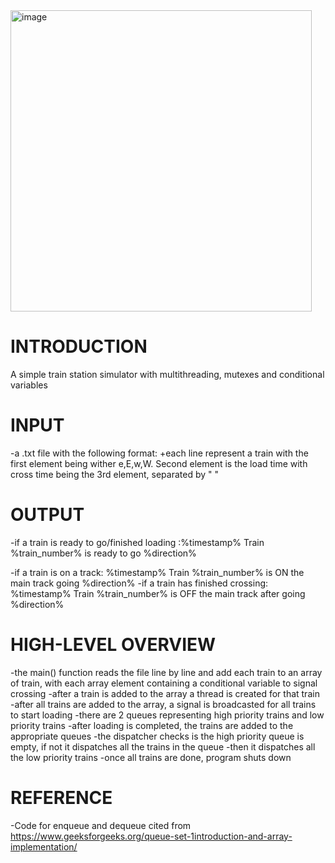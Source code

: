<img width="482" alt="image" src="https://user-images.githubusercontent.com/63203684/176584528-3cc357d6-08cb-4422-a99d-9a1b056c9c48.png">

# INTRODUCTION

A simple train station simulator with multithreading, mutexes and conditional variables

# INPUT

-a .txt file with the following format:
+each line represent a train with the first element being wither e,E,w,W. Second element is the load time with cross time being the 3rd element, separated by " "

# OUTPUT

-if a train is ready to go/finished loading :%timestamp% Train %train_number% is ready to go %direction%

-if a train is on a track: %timestamp% Train %train_number% is ON the main track going %direction%
-if a train has finished crossing: %timestamp% Train %train_number% is OFF the main track after going %direction%

# HIGH-LEVEL OVERVIEW

-the main() function reads the file line by line and add each train to an array of train, with each array element containing a conditional variable to signal crossing
-after a train is added to the array a thread is created for that train
-after all trains are added to the array, a signal is broadcasted for all trains to start loading
-there are 2 queues representing high priority trains and low priority trains
-after loading is completed, the trains are added to the appropriate queues
-the dispatcher checks is the high priority queue is empty, if not it dispatches all the trains in the queue 
-then it dispatches all the low priority trains
-once all trains are done, program shuts down

# REFERENCE
-Code for enqueue and dequeue cited from https://www.geeksforgeeks.org/queue-set-1introduction-and-array-implementation/
